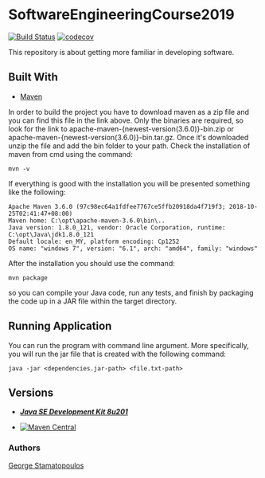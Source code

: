 # SoftwareEngineeringCourse2019
[![Build Status](https://travis-ci.com/Stam21/SoftwareEngineeringCourse2019.svg?token=cLJyNCHjqFzPy5Mv4uzh&branch=master)](https://travis-ci.com/Stam21/SoftwareEngineeringCourse2019)
[![codecov](https://codecov.io/gh/Stam21/SoftwareEngineeringCourse2019/branch/master/graph/badge.svg?token=48ncmVWRtB)](https://codecov.io/gh/Stam21/SoftwareEngineeringCourse2019)

This repository is about getting more familiar in developing software.


## Built With 

* [Maven](https://maven.apache.org/download.cgi)

In order to build the project you have to download maven as a zip file and you can find this file in the link above. Only the binaries are required, so look for the link to apache-maven-{newest-version(3.6.0)}-bin.zip or apache-maven-{newest-version(3.6.0)}-bin.tar.gz. Once it's downloaded unzip the file and add the bin folder to your path. Check the installation of maven from cmd using the command: 
```
mvn -v
```

If everything is good with the installation you will be presented something like the following:
```
Apache Maven 3.6.0 (97c98ec64a1fdfee7767ce5ffb20918da4f719f3; 2018-10-25T02:41:47+08:00)
Maven home: C:\opt\apache-maven-3.6.0\bin\..
Java version: 1.8.0_121, vendor: Oracle Corporation, runtime: C:\opt\Java\jdk1.8.0_121
Default locale: en_MY, platform encoding: Cp1252
OS name: "windows 7", version: "6.1", arch: "amd64", family: "windows"
```

After the installation you should use the command: 
```
mvn package 
```
so you can compile your Java code, run any tests, and finish by packaging the code up in a JAR file within the target directory.

## Running Application

You can run the program with command line argument. More specifically, you will run the jar file that is created with the following command:
```
java -jar <dependencies.jar-path> <file.txt-path>
```

## Versions

* ***[Java SE Development Kit 8u201](https://www.oracle.com/technetwork/java/javase/downloads/jdk8-downloads-2133151.html)***

* [![Maven Central](https://img.shields.io/maven-central/v/org.apache.maven/apache-maven.svg?label=Maven%20Central)](https://search.maven.org/#search%7Cgav%7C1%7Cg%3A%22org.apache.maven%22%20AND%20a%3A%22apache-maven%22)

### Authors

[George Stamatopoulos](https://github.com/Stam21)
